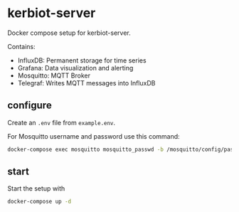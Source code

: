 # kerbiot-server

Docker compose setup for kerbiot-server.

Contains:

- InfluxDB: Permanent storage for time series
- Grafana: Data visualization and alerting
- Mosquitto: MQTT Broker
- Telegraf: Writes MQTT messages into InfluxDB

## configure

Create an `.env` file from `example.env`.

For Mosquitto username and password use this command:

```sh
docker-compose exec mosquitto mosquitto_passwd -b /mosquitto/config/password.txt user password
```

## start

Start the setup with

```sh
docker-compose up -d
```
